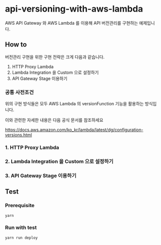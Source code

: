 # api-versioning-with-aws-lambda

AWS API Gateway 와 AWS Lambda 를 이용해 API 버전관리를 구현하는 예제입니다.

## How to

버전관리 구현을 위한 구현 전략은 크게 다음과 같습니다.

1. HTTP Proxy Lambda
2. Lambda Integration 을 Custom 으로 설정하기
3. API Gateway Stage 이용하기

### 공통 사전조건

위의 구현 방식들은 모두 AWS Lambda 의 versionFunction 기능을 활용하는 방식입니다. 

이와 관련한 자세한 내용은 다음 공식 문서를 참조하세요

https://docs.aws.amazon.com/ko_kr/lambda/latest/dg/configuration-versions.html

### 1. HTTP Proxy Lambda


### 2. Lambda Integration 을 Custom 으로 설정하기


### 3. API Gateway Stage 이용하기


## Test

### Prerequisite
```
yarn
```

### Run with test

```
yarn run deploy
```
